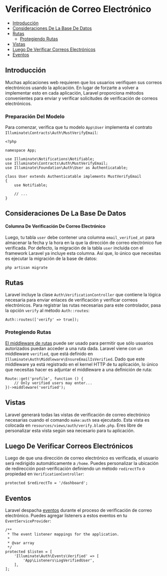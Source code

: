 # Verificación de Correo Electrónico

- [Introducción](#introduction)
- [Consideraciones De La Base De Datos](#verification-database)
- [Rutas](#verification-routing)
    - [Protegiendo Rutas](#protecting-routes)
- [Vistas](#verification-views)
- [Luego De Verificar Correos Electrónicos](#after-verifying-emails)
- [Eventos](#events)

<a name="introduction"></a>
## Introducción

Muchas aplicaciones web requieren que los usuarios verifiquen sus correos electrónicos usando la aplicación. En lugar de forzarte a volver a implementar esto en cada aplicación, Laravel proporciona métodos convenientes para enviar y verificar solicitudes de verificación de correos electrónicos. 

### Preparación Del Modelo

Para comenzar, verifica que tu modelo `App\User` implementa el contrato `Illuminate\Contracts\Auth\MustVerifyEmail`:

    <?php

    namespace App;

    use Illuminate\Notifications\Notifiable;
    use Illuminate\Contracts\Auth\MustVerifyEmail;
    use Illuminate\Foundation\Auth\User as Authenticatable;

    class User extends Authenticatable implements MustVerifyEmail
    {
        use Notifiable;

        // ...
    }

<a name="verification-database"></a>
## Consideraciones De La Base De Datos

#### Columna De Verificación De Correo Electrónico

Luego, tu tabla `user` debe contener una columna `email_verified_at` para almacenar la fecha y la hora en la que la dirección de correo electrónico fue verificada. Por defecto, la migración de la tabla `user` incluida con el framework Laravel ya incluye esta columna. Así que, lo único que necesitas es ejecutar la migración de la base de datos:

    php artisan migrate

<a name="verification-routing"></a>
## Rutas

Laravel incluye la clase `Auth\VerificationController` que contiene la lógica necesaria para enviar enlaces de verificación y verificar correos electrónicos. Para registrar las rutas necesarias para este controlador, pasa la opción `verify` al método `Auth::routes`:

    Auth::routes(['verify' => true]);

<a name="protecting-routes"></a>
### Protegiendo Rutas

[El middleware de rutas](/docs/{{version}}/middleware) puede ser usado para permitir que sólo usuarios autorizados puedan acceder a una ruta dada. Laravel viene con un middleware `verified`, que está definido en `Illuminate\Auth\Middleware\EnsureEmailIsVerified`. Dado que este middleware ya está registrado en el kernel HTTP de tu aplicación, lo único que necesitas hacer es adjuntar el middleware a una definición de ruta:

    Route::get('profile', function () {
        // Only verified users may enter...
    })->middleware('verified');

<a name="verification-views"></a>
## Vistas

Laravel generará todas las vistas de verificación de correo electrónico necesarias cuando el comando `make:auth` sea ejecutado. Esta vista es colocada en `resources/views/auth/verify.blade.php`. Eres libre de personalizar esta vista según sea necesario para tu aplicación.

<a name="after-verifying-emails"></a>
## Luego De Verificar Correos Electrónicos

Luego de que una dirección de correo electrónico es verificada, el usuario será redirigido automáticamente a `/home`. Puedes personalizar la ubicación de redirección post-verificación definiendo un método `redirectTo` o propiedad en `VerificationController`:

    protected $redirectTo = '/dashboard';

<a name="events"></a>
## Eventos

Laravel despacha [eventos](/docs/{{version}}/events) durante el proceso de verificación de correo electrónico. Puedes agregar listeners a estos eventos en tu `EventServiceProvider`:

    /**
     * The event listener mappings for the application.
     *
     * @var array
     */
    protected $listen = [
        'Illuminate\Auth\Events\Verified' => [
            'App\Listeners\LogVerifiedUser',
        ],
    ];